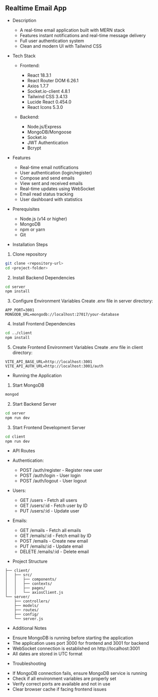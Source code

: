 ## Realtime Email App

- Description

  - A real-time email application built with MERN stack
  - Features instant notifications and real-time message delivery
  - Full user authentication system
  - Clean and modern UI with Tailwind CSS

- Tech Stack

  - Frontend:

    - React 18.3.1
    - React Router DOM 6.26.1
    - Axios 1.7.7
    - Socket.io-client 4.8.1
    - Tailwind CSS 3.4.13
    - Lucide React 0.454.0
    - React Icons 5.3.0

  - Backend:
    - Node.js/Express
    - MongoDB/Mongoose
    - Socket.io
    - JWT Authentication
    - Bcrypt

- Features

  - Real-time email notifications
  - User authentication (login/register)
  - Compose and send emails
  - View sent and received emails
  - Real-time updates using WebSocket
  - Email read status tracking
  - User dashboard with statistics

- Prerequisites

  - Node.js (v14 or higher)
  - MongoDB
  - npm or yarn
  - Git

- Installation Steps

1. Clone repository

```bash
git clone <repository-url>
cd <project-folder>
```

2. Install Backend Dependencies

```bash
cd server
npm install
```

3. Configure Environment Variables
   Create .env file in server directory:

```
APP_PORT=3001
MONGODB_URL=mongodb://localhost:27017/your-database
```

4. Install Frontend Dependencies

```bash
cd ../client
npm install
```

5. Create Frontend Environment Variables
   Create .env file in client directory:

```
VITE_API_BASE_URL=http://localhost:3001
VITE_API_AUTH_URL=http://localhost:3001/auth
```

- Running the Application

1. Start MongoDB

```bash
mongod
```

2. Start Backend Server

```bash
cd server
npm run dev
```

3. Start Frontend Development Server

```bash
cd client
npm run dev
```

- API Routes

* Authentication:

  - POST /auth/register - Register new user
  - POST /auth/login - User login
  - POST /auth/logout - User logout

* Users:

  - GET /users - Fetch all users
  - GET /users/:id - Fetch user by ID
  - PUT /users/:id - Update user

* Emails:
  - GET /emails - Fetch all emails
  - GET /emails/:id - Fetch email by ID
  - POST /emails - Create new email
  - PUT /emails/:id - Update email
  - DELETE /emails/:id - Delete email

- Project Structure

```
├── client/
│   ├── src/
│   │   ├── components/
│   │   ├── contexts/
│   │   ├── pages/
│   │   └── axiosClient.js
└── server/
    ├── controllers/
    ├── models/
    ├── routes/
    ├── config/
    └── server.js
```

- Additional Notes

* Ensure MongoDB is running before starting the application
* The application uses port 3000 for frontend and 3001 for backend
* WebSocket connection is established on http://localhost:3001
* All dates are stored in UTC format

- Troubleshooting

* If MongoDB connection fails, ensure MongoDB service is running
* Check if all environment variables are properly set
* Verify correct ports are available and not in use
* Clear browser cache if facing frontend issues
